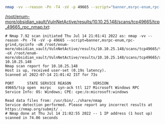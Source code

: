 ```bash
nmap -vv --reason -Pn -T4 -sV -p 49665 --script="banner,msrpc-enum,rpc-grind,rpcinfo" -oN "/root/enum-more/obsidian_vault/VulnNetActive/results/10.10.25.148/scans/tcp49665/tcp_49665_rpc_nmap.txt" -oX "/root/enum-more/obsidian_vault/VulnNetActive/results/10.10.25.148/scans/tcp49665/xml/tcp_49665_rpc_nmap.xml" 10.10.25.148
```

[/root/enum-more/obsidian_vault/VulnNetActive/results/10.10.25.148/scans/tcp49665/tcp_49665_rpc_nmap.txt](file:///root/enum-more/obsidian_vault/VulnNetActive/results/10.10.25.148/scans/tcp49665/tcp_49665_rpc_nmap.txt):

```
# Nmap 7.92 scan initiated Thu Jul 14 21:01:41 2022 as: nmap -vv --reason -Pn -T4 -sV -p 49665 --script=banner,msrpc-enum,rpc-grind,rpcinfo -oN /root/enum-more/obsidian_vault/VulnNetActive/results/10.10.25.148/scans/tcp49665/tcp_49665_rpc_nmap.txt -oX /root/enum-more/obsidian_vault/VulnNetActive/results/10.10.25.148/scans/tcp49665/xml/tcp_49665_rpc_nmap.xml 10.10.25.148
Nmap scan report for 10.10.25.148
Host is up, received user-set (0.19s latency).
Scanned at 2022-07-14 21:01:42 IST for 73s

PORT      STATE SERVICE REASON          VERSION
49665/tcp open  msrpc   syn-ack ttl 127 Microsoft Windows RPC
Service Info: OS: Windows; CPE: cpe:/o:microsoft:windows

Read data files from: /usr/bin/../share/nmap
Service detection performed. Please report any incorrect results at https://nmap.org/submit/ .
# Nmap done at Thu Jul 14 21:02:55 2022 -- 1 IP address (1 host up) scanned in 74.06 seconds

```
